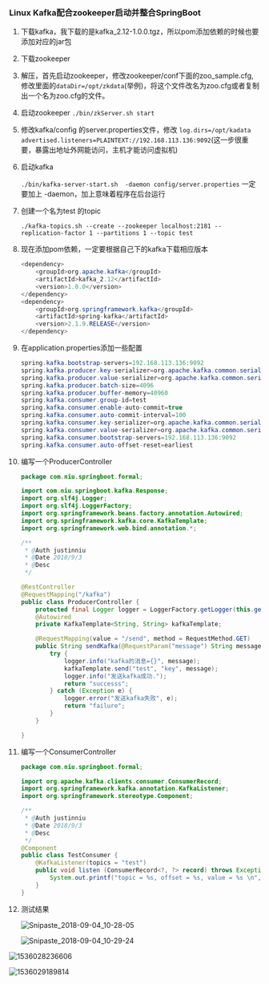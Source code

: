 ### Linux Kafka配合zookeeper启动并整合SpringBoot
1. 下载kafka，我下载的是kafka_2.12-1.0.0.tgz，所以pom添加依赖的时候也要添加对应的jar包

2. 下载zookeeper

3. 解压，首先启动zookeeper，修改zookeeper/conf下面的zoo_sample.cfg, 修改里面的`dataDir=/opt/zkdata`(举例)，将这个文件改名为zoo.cfg或者复制出一个名为zoo.cfg的文件。

4. 启动zookeeper 
  `./bin/zkServer.sh start`

5. 修改kafka/config 的server.properties文件，修改
  `log.dirs=/opt/kadata`
  `advertised.listeners=PLAINTEXT://192.168.113.136:9092`(这一步很重要，暴露出地址外网能访问，主机才能访问虚拟机)

6. 启动kafka  

   `./bin/kafka-server-start.sh  -daemon config/server.properties`  一定要加上 -daemon，加上意味着程序在后台运行

7. 创建一个名为test 的topic 

   `./kafka-topics.sh --create --zookeeper localhost:2181 --replication-factor 1 --partitions 1 --topic test`

8. 现在添加pom依赖，一定要根据自己下的kafka下载相应版本

   ```java
   <dependency>
       <groupId>org.apache.kafka</groupId>
       <artifactId>kafka_2.12</artifactId>
       <version>1.0.0</version>
   </dependency>
   <dependency>
       <groupId>org.springframework.kafka</groupId>
       <artifactId>spring-kafka</artifactId>
       <version>2.1.9.RELEASE</version>
   </dependency>
   ```

9. 在application.properties添加一些配置

   ```java
   spring.kafka.bootstrap-servers=192.168.113.136:9092
   spring.kafka.producer.key-serializer=org.apache.kafka.common.serialization.StringSerializer
   spring.kafka.producer.value-serializer=org.apache.kafka.common.serialization.StringSerializer
   spring.kafka.producer.batch-size=4096
   spring.kafka.producer.buffer-memory=40960
   spring.kafka.consumer.group-id=test
   spring.kafka.consumer.enable-auto-commit=true
   spring.kafka.consumer.auto-commit-interval=100
   spring.kafka.consumer.key-serializer=org.apache.kafka.common.serialization.StringDeserializer
   spring.kafka.consumer.value-serializer=org.apache.kafka.common.serialization.StringDeserializer
   spring.kafka.consumer.bootstrap-servers=192.168.113.136:9092
   spring.kafka.consumer.auto-offset-reset=earliest
   ```

10. 编写一个ProducerController

    ```java
    package com.niu.springboot.formal;
    
    import com.niu.springboot.kafka.Response;
    import org.slf4j.Logger;
    import org.slf4j.LoggerFactory;
    import org.springframework.beans.factory.annotation.Autowired;
    import org.springframework.kafka.core.KafkaTemplate;
    import org.springframework.web.bind.annotation.*;
    
    /**
     * @Auth justinniu
     * @Date 2018/9/3
     * @Desc
     */
    
    @RestController
    @RequestMapping("/kafka")
    public class ProducerController {
        protected final Logger logger = LoggerFactory.getLogger(this.getClass());
        @Autowired
        private KafkaTemplate<String, String> kafkaTemplate;
    
        @RequestMapping(value = "/send", method = RequestMethod.GET)
        public String sendKafka(@RequestParam("message") String message) {
            try {
                logger.info("kafka的消息={}", message);
                kafkaTemplate.send("test", "key", message);
                logger.info("发送kafka成功.");
                return "successs";
            } catch (Exception e) {
                logger.error("发送kafka失败", e);
                return "failure";
            }
        }
    
    }
    ```

11. 编写一个ConsumerController

    ```java
    package com.niu.springboot.formal;
    
    import org.apache.kafka.clients.consumer.ConsumerRecord;
    import org.springframework.kafka.annotation.KafkaListener;
    import org.springframework.stereotype.Component;
    
    /**
     * @Auth justinniu
     * @Date 2018/9/3
     * @Desc
     */
    @Component
    public class TestConsumer {
        @KafkaListener(topics = "test")
        public void listen (ConsumerRecord<?, ?> record) throws Exception {
            System.out.printf("topic = %s, offset = %s, value = %s \n", record.topic(), record.key(), record.value());
        }
    }
    ```

12. 测试结果

    ![Snipaste_2018-09-04_10-28-05](C:\Users\11291\Desktop\Snipaste_2018-09-04_10-28-05.png)

    ![Snipaste_2018-09-04_10-29-24](C:\Users\11291\Desktop\Snipaste_2018-09-04_10-29-24.png)

![1536028236606](C:\Users\11291\AppData\Local\Temp\1536028236606.png)

![1536029189814](C:\Users\11291\AppData\Local\Temp\1536029189814.png)